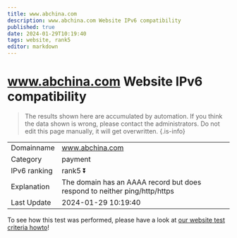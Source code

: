 ```yaml
---
title: www.abchina.com
description: www.abchina.com Website IPv6 compatibility
published: true
date: 2024-01-29T10:19:40
tags: website, rank5
editor: markdown
---
```


# www.abchina.com Website IPv6 compatibility

> The results shown here are accumulated by automation. If you think the data shown is wrong, please contact the administrators. 
> Do not edit this page manually, it will get overwritten.
{.is-info}


|   |   |
| - | - |
| Domainname | www.abchina.com
| Category | payment |
| IPv6 ranking | rank5 :arrow_double_down: |
| Explanation | The domain has an AAAA record but does respond to neither ping/http/https |
| Last Update | 2024-01-29 10:19:40 |

To see how this test was performed, please have a look at [our website test criteria howto](/howto/testcriteria/website)!

